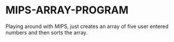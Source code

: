 # MIPS-ARRAY-PROGRAM
Playing around with MIPS, just creates an array of five user entered numbers and then sorts the array.

